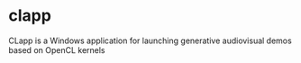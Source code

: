 # clapp
CLapp is a Windows application for launching generative audiovisual demos based on OpenCL kernels
